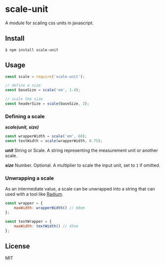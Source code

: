 # scale-unit

A module for scaling css units in javascript.  

## Install

```
$ npm install scale-unit 
```

## Usage

```js
const scale = require('scale-unit');

// define a size
const baseSize = scale('em', 1.4);

// scale the size
const headerSize = scale(baseSize, 2);
```

### Defining a scale

___scale(unit, size)___

```js
const wrapperWidth = scale('em', 60);
const textWidth = scale(wrapperWidth, 0.75);
```

___unit___ String or Scale. A string representing the measurement unit or another scale.

___size___ Number. Optional.  A multiplier to scale the input unit, set to `1` if omitted.

### Unwrapping a scale

As an intermediate value, a scale can be unwrapped into a string that can used with a tool like [Radium](https://github.com/FormidableLabs/radium).

```js
const wrapper = {
    maxWidth: wrapperWidth() // 60em
};

const textWrapper = {
    maxWidth: textWidth() // 45em
};
```

## License

MIT 